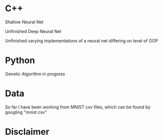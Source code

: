 # C++

Shallow Neural Net

Unfinished Deep Neural Net

Unfinished varying implementations of a neural net differing on level of OOP

# Python

Genetic Algorithm in progress

# Data

So far I have been working from MNIST csv files, which can be found by googling "mnist csv"


# Disclaimer


